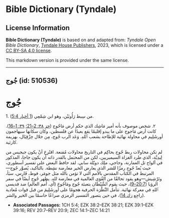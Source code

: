 # Bible Dictionary (Tyndale)

## License Information

**Bible Dictionary (Tyndale)** is based on and adapted from: _Tyndale Open Bible Dictionary_, [Tyndale House Publishers](https://tyndaleopenresources.com/), 2023, which is licensed under a [CC BY-SA 4.0 license](https://creativecommons.org/licenses/by-sa/4.0/legalcode.en).

This markdown version is provided under the same license.



--------------------------------

## جُوج (id: 510536)

جُوج
====

1\. من سِبط رَأُوبَيْن، وهو ابن شِمْعِي ([1 أخبار 5:4](https://ref.ly/1Chr5:4)).

٢. شخص موصوف بأنه أمير مَاشِك الذي حكم أرض مَاجُوج ([حز ٣٨: 2–21؛](https://ref.ly/Ezek38:2-Ezek38:21) [٣٩: 1–16](https://ref.ly/Ezek39:1-Ezek39:16)). كانت أرض مَاجوج على ما يبدو إقليمًا يقع بعيدًا عن فلسطين، وكان سكانها سيهاجمون أورشَلِيم في محاولة نهائية للإطاحة بشعب ٱللهِ. وَعَد الرب جُوج، مِن خلال حِزْقِيَال، بهزيمة كارثية.

لم تكن محاولات ربط جُوج بحاكِم في التاريخ محاولات مُقنعة. اقتُرِحَ أنْ يكون جيجيس من لِيدِيَّة، الذي طرد الغزاة السيميريين، لكن من المحتمل بالقدر ذاته أن يكون جاجا، المذكور في ألواح تل العمارنة، وجاجي، ملِك دويّلة سابي. لقد حافظ البعض على تفسير أسطوري، حيث يُعدّ جُوج رمزًا للشر الذي يعارض الخير معارضة نشِطة. بالتأكيد، يُصوَّر جُوج—المرتبط في الكتاب المقدس بالأمم التي لا تؤمن بالله مثل جومَر، فوط، فَارِس، سبَأ، وتَرْشِيش—وهو يقود تحالفًا من القُوَى العالمية في معارضة للهِ. يظهر جُوج أيضًا في سفر الرؤيا ([20:7–9](https://ref.ly/Rev20:7-Rev20:9))، حيث يقوم ٱلشَّيْطَان بتعبئة جُوج ومَاجُوجَ (أي، أُمم العالم) ضد قديسي ٱللهِ في معركة نهائية. تتأمل النَّظْرَة الحرفية هجومًا على أورشَلِيمَ من قبل قوات مُعادية (راجِع [زك 14](https://ref.ly/Zech14:1-Zech14:21))، في حين يتصور التفسير الرمزي صراعًا حاسمًا بين الخير والشر.

* **Associated Passages:** 1CH 5:4; EZK 38:2–EZK 38:21; EZK 39:1–EZK 39:16; REV 20:7–REV 20:9; ZEC 14:1–ZEC 14:21

